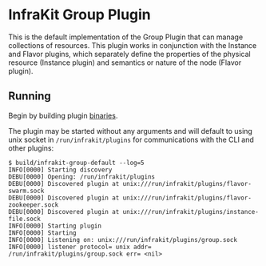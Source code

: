 InfraKit Group Plugin
=====================

This is the default implementation of the Group Plugin that can manage collections of resources.
This plugin works in conjunction with the Instance and Flavor plugins, which separately define
the properties of the physical resource (Instance plugin) and semantics or nature  of the node
(Flavor plugin).


## Running

Begin by building plugin [binaries](../../README.md#binaries).

The plugin may be started without any arguments and will default to using unix socket in
`/run/infrakit/plugins` for communications with the CLI and other plugins:

```
$ build/infrakit-group-default --log=5
INFO[0000] Starting discovery
DEBU[0000] Opening: /run/infrakit/plugins
DEBU[0000] Discovered plugin at unix:///run/infrakit/plugins/flavor-swarm.sock
DEBU[0000] Discovered plugin at unix:///run/infrakit/plugins/flavor-zookeeper.sock
DEBU[0000] Discovered plugin at unix:///run/infrakit/plugins/instance-file.sock
INFO[0000] Starting plugin
INFO[0000] Starting
INFO[0000] Listening on: unix:///run/infrakit/plugins/group.sock
INFO[0000] listener protocol= unix addr= /run/infrakit/plugins/group.sock err= <nil>
```
